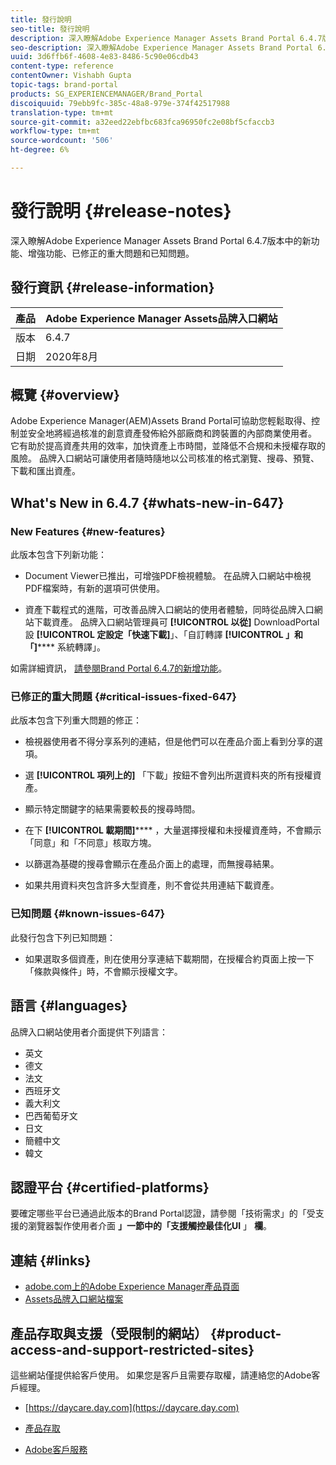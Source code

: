 ```yaml
---
title: 發行說明
seo-title: 發行說明
description: 深入瞭解Adobe Experience Manager Assets Brand Portal 6.4.7版中的功能、增強功能、已修正的重大問題和已知問題。
seo-description: 深入瞭解Adobe Experience Manager Assets Brand Portal 6.4.7版本中的增強功能、已修正的重大問題和已知問題。
uuid: 3d6ffb6f-4608-4e83-8486-5c90e06cdb43
content-type: reference
contentOwner: Vishabh Gupta
topic-tags: brand-portal
products: SG_EXPERIENCEMANAGER/Brand_Portal
discoiquuid: 79ebb9fc-385c-48a8-979e-374f42517988
translation-type: tm+mt
source-git-commit: a32eed22ebfbc683fca96950fc2e08bf5cfaccb3
workflow-type: tm+mt
source-wordcount: '506'
ht-degree: 6%

---
```



# 發行說明 {#release-notes}

深入瞭解Adobe Experience Manager Assets Brand Portal 6.4.7版本中的新功能、增強功能、已修正的重大問題和已知問題。

## 發行資訊 {#release-information}

| 產品 | Adobe Experience Manager Assets品牌入口網站 |
|---|---|
| 版本 | 6.4.7 |
| 日期 | 2020年8月 |

## 概覽 {#overview}

Adobe Experience Manager(AEM)Assets Brand Portal可協助您輕鬆取得、控制並安全地將經過核准的創意資產發佈給外部廠商和跨裝置的內部商業使用者。 它有助於提高資產共用的效率，加快資產上市時間，並降低不合規和未授權存取的風險。 品牌入口網站可讓使用者隨時隨地以公司核准的格式瀏覽、搜尋、預覽、下載和匯出資產。

## What&#39;s New in 6.4.7 {#whats-new-in-647}

### New Features {#new-features}

此版本包含下列新功能：

* Document Viewer已推出，可增強PDF檢視體驗。 在品牌入口網站中檢視PDF檔案時，有新的選項可供使用。

<!--
* Download Settings configuration to configure asset download from Brand Portal. Fast download, custom renditions, and system renditions are the available configurations. 
-->

* 資產下載程式的進階，可改善品牌入口網站的使用者體驗，同時從品牌入口網站下載資產。 品牌入口網站管理員可 **[!UICONTROL 以從]** DownloadPortal設 **[!UICONTROL 定設定「快速下載]**」、「自訂轉譯 **[!UICONTROL 」和「]****** 系統轉譯」。

如需詳細資訊， [請參閱Brand Portal 6.4.7的新增功能](whats-new.md)。

### 已修正的重大問題 {#critical-issues-fixed-647}

此版本包含下列重大問題的修正：

* 檢視器使用者不得分享系列的連結，但是他們可以在產品介面上看到分享的選項。

* 選 **[!UICONTROL 項列上的]** 「下載」按鈕不會列出所選資料夾的所有授權資產。

* 顯示特定關鍵字的結果需要較長的搜尋時間。

* 在下 **[!UICONTROL 載期間]****** ，大量選擇授權和未授權資產時，不會顯示「同意」和「不同意」核取方塊。

* 以篩選為基礎的搜尋會顯示在產品介面上的處理，而無搜尋結果。

* 如果共用資料夾包含許多大型資產，則不會從共用連結下載資產。


### 已知問題 {#known-issues-647}

此發行包含下列已知問題：

* 如果選取多個資產，則在使用分享連結下載期間，在授權合約頁面上按一下「條款與條件」時，不會顯示授權文字。



## 語言 {#languages}

品牌入口網站使用者介面提供下列語言：

* 英文
* 德文
* 法文
* 西班牙文
* 義大利文
* 巴西葡萄牙文
* 日文
* 簡體中文
* 韓文

## 認證平台 {#certified-platforms}

要確定哪些平台已通過此版本的Brand Portal認證，請參閱「技術需求」的「受支援的瀏覽器製作使用者介面 **」一節中的「支援觸控最佳化UI** 」 **欄**[](https://helpx.adobe.com/experience-manager/6-4/sites/deploying/using/technical-requirements.html)。

## 連結 {#links}

* [adobe.com上的Adobe Experience Manager產品頁面](http://www.adobe.com/in/marketing-cloud/experience-manager.html)
* [Assets品牌入口網站檔案](https://helpx.adobe.com/tw/experience-manager/brand-portal/user-guide.html)

## 產品存取與支援（受限制的網站） {#product-access-and-support-restricted-sites}

這些網站僅提供給客戶使用。 如果您是客戶且需要存取權，請連絡您的Adobe客戶經理。

* [https://daycare.day.com](https://daycare.day.com)

* [產品存取](https://login.marketing.adobe.com)

* [Adobe客戶服務](https://helpx.adobe.com/contact.html)
